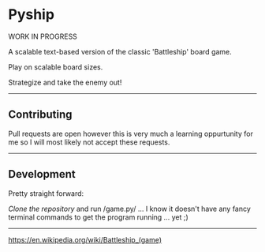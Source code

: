 # Pyship
WORK IN PROGRESS

A scalable text-based version of the classic 'Battleship' board game. 

Play on scalable board sizes. 

Strategize and take the enemy out!
- - -
## Contributing
Pull requests are open however this is very much a learning oppurtunity for me so I will most likely not accept these requests.
- - -
## Development
Pretty straight forward:

_Clone the repository_ and run /game.py/ ... I know it doesn't have any fancy terminal commands to get the program running ... yet ;)
- - -

https://en.wikipedia.org/wiki/Battleship_(game)

